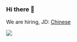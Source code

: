 ### Hi there 👋

We are hiring, JD: [Chinese](https://www.v2ex.com/t/724432)

![](https://komarev.com/ghpvc/?username=acrazing)
